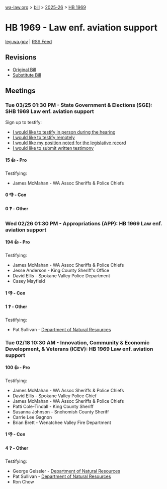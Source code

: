 [wa-law.org](/) > [bill](/bill/) > [2025-26](/bill/2025-26/) > [HB 1969](/bill/2025-26/hb/1969/)

# HB 1969 - Law enf. aviation support
[leg.wa.gov](https://app.leg.wa.gov/billsummary?BillNumber=1969&Year=2025&Initiative=false) | [RSS Feed](./rss.xml)

## Revisions
* [Original Bill](1/)
* [Substitute Bill](S/)

## Meetings
### Tue 03/25 01:30 PM - State Government & Elections (SGE): SHB 1969 Law enf. aviation support
Sign up to testify:
* [I would like to testify in person during the hearing](https://app.leg.wa.gov/csi/Testifier/Add?chamber=House&mId=33159&aId=166200&caId=26675&tId=1)
* [I would like to testify remotely](https://app.leg.wa.gov/csi/Testifier/Add?chamber=House&mId=33159&aId=166200&caId=26675&tId=2)
* [I would like my position noted for the legislative record](https://app.leg.wa.gov/csi/Testifier/Add?chamber=House&mId=33159&aId=166200&caId=26675&tId=3)
* [I would like to submit written testimony](https://app.leg.wa.gov/csi/Testifier/Add?chamber=House&mId=33159&aId=166200&caId=26675&tId=4)

#### 15 👍 - Pro
Testifying:
* James McMahan - WA Assoc Sheriffs & Police Chiefs

#### 0 👎 - Con

#### 0 ❓ - Other

### Wed 02/26 01:30 PM - Appropriations (APP): HB 1969 Law enf. aviation support
#### 194 👍 - Pro
Testifying:
* James McMahan - WA Assoc Sheriffs & Police Chiefs
* Jesse Anderson - King County Sheriff's Office
* David Ellis - Spokane Valley Police Department
* Casey Mayfield

#### 1 👎 - Con

#### 1 ❓ - Other
Testifying:
* Pat Sullivan - [Department of Natural Resources](/org/department_of_natural_resources/)

### Tue 02/18 10:30 AM - Innovation, Community & Economic Development, & Veterans (ICEV): HB 1969 Law enf. aviation support
#### 100 👍 - Pro
Testifying:
* James McMahan - WA Assoc Sheriffs & Police Chiefs
* David Ellis - Spokane Valley Police Chief
* James McMahan - WA Assoc Sheriffs & Police Chiefs
* Patti Cole-Tindall - King County Sheriff
* Susanna Johnson - Snohomish County Sheriff
* Carrie Lee Gagnon
* Brian Brett - Wenatchee Valley Fire Department

#### 1 👎 - Con

#### 4 ❓ - Other
Testifying:
* George Geissler - [Department of Natural Resources](/org/department_of_natural_resources/)
* Pat Sullivan - [Department of Natural Resources](/org/department_of_natural_resources/)
* Ron Chow
